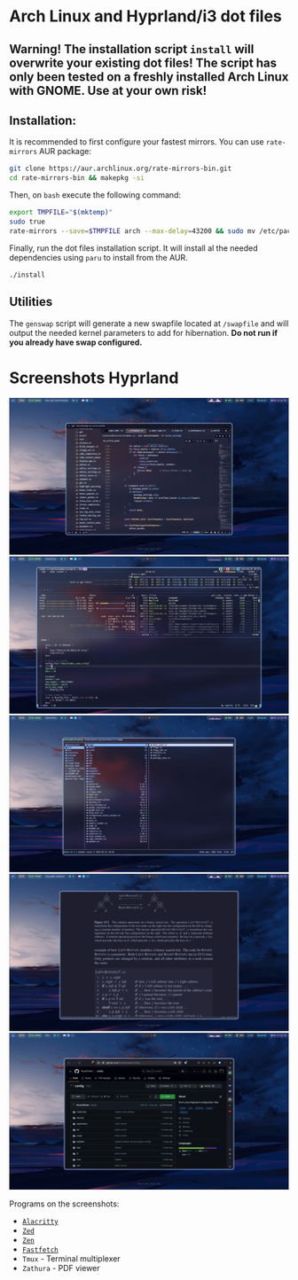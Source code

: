# Arch Linux and Hyprland/i3 dot files

## Warning! The installation script `install` will overwrite your existing dot files! The script has only been tested on a freshly installed Arch Linux with GNOME. Use at your own risk!

## Installation:

It is recommended to first configure your fastest mirrors. You can use `rate-mirrors` AUR package:

```bash
git clone https://aur.archlinux.org/rate-mirrors-bin.git
cd rate-mirrors-bin && makepkg -si
```

Then, on `bash` execute the following command:

```bash
export TMPFILE="$(mktemp)"
sudo true
rate-mirrors --save=$TMPFILE arch --max-delay=43200 && sudo mv /etc/pacman.d/mirrorlist /etc/pacman.d/mirrorlist-backup && sudo mv $TMPFILE /etc/pacman.d/mirrorlist
```

Finally, run the dot files installation script. It will install al the needed dependencies using `paru` to install from the AUR.

```
./install
```

## Utilities

The `genswap` script will generate a new swapfile located at `/swapfile` and will output the needed kernel parameters to add for hibernation. **Do not run if you already have swap configured.**

# Screenshots Hyprland

![S1](./screenshots/S1.webp)
![S2](./screenshots/S2.webp)
![S3](./screenshots/S3.webp)
![S4](./screenshots/S4.webp)
![S5](./screenshots/S5.webp)

Programs on the screenshots:

- [`Alacritty`](https://github.com/alacritty/alacritty)
- [`Zed`](https://zed.dev)
- [`Zen`](https://zen-browser.app/)
- [`Fastfetch`](https://github.com/fastfetch-cli/fastfetch)
- `Tmux` - Terminal multiplexer
- `Zathura` - PDF viewer
